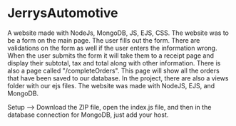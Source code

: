 # JerrysAutomotive
A website made with NodeJs, MongoDB, JS, EJS, CSS. 
The website was to be a form on the main page. The user fills out the form. There are validations on the form as well if the user enters the information wrong. When the user submits the form it will take them to a receipt page and display their subtotal, tax and total along with other information. There is also a page called "/completeOrders". This page will show all the orders that have been saved to our database. In the project, there are also a views folder with our ejs files. The website was made with NodeJS, EJS, and MongoDB.

Setup --> Download the ZIP file, open the index.js file, and then in the database connection for MongoDB, just add your host. 
